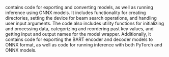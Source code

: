 contains code for exporting and converting models, as well as running inference using ONNX models. It includes functionality for creating directories, setting the device for beam search operations, and handling user input arguments. The code also includes utility functions for initializing and processing data, categorizing and reordering past key values, and getting input and output names for the model wrapper. Additionally, it contains code for exporting the BART encoder and decoder models to ONNX format, as well as code for running inference with both PyTorch and ONNX models.
